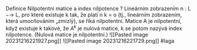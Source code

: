 Definice Nilpotentní matice a index nilpotence
?
Lineárním zobrazením n : L −→ L, pro které existuje k tak, že platí n k = o (tj., lineárním zobrazením, která umocňováním „zmizíÿ), se říká nilpotentní.
Matice A je nilpotentní, když existuje k takové, že $A^k$ je nulová matice, k se potom nazývá index nilpotence. (Nulová matice je nilpotentní.)
![[Pasted image 20231216221927.png]]
![[Pasted image 20231216221729.png]]
#laga
<!--SR:!2024-02-12,1,210--> 